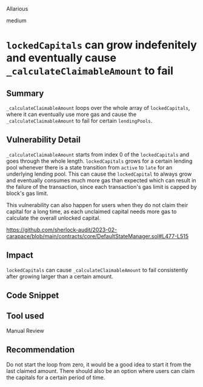 Allarious

medium

# `lockedCapitals` can grow indefenitely and eventually cause `_calculateClaimableAmount` to fail

## Summary
`_calculateClaimableAmount` loops over the whole array of `lockedCapitals`, where it can eventually use more gas and cause the `_calculateClaimableAmount` to fail for certain `lendingPools`.

## Vulnerability Detail
`_calculateClaimableAmount` starts from index 0 of the `lockedCapitals` and goes through the whole length. `lockedCapitals` grows for a certain lending pool whenever there is a state transition from `active` to `late` for an underlying lending pool. This can cause the `lockedCapital` to always grow and eventually consumes much more gas than expected which can result in the failure of the transaction, since each transaction's gas limit is capped by block's gas limit.

This vulnerability can also happen for users when they do not claim their capital for a long time, as each unclaimed capital needs more gas to calculate the overall unlocked capital.

https://github.com/sherlock-audit/2023-02-carapace/blob/main/contracts/core/DefaultStateManager.sol#L477-L515

## Impact
`lockedCapitals` can cause `_calculateClaimableAmount` to fail consistently after growing larger than a certain amount.

## Code Snippet

## Tool used

Manual Review

## Recommendation
Do not start the loop from zero, it would be a good idea to start it from the last claimed amount. There should also be an option where users can claim the capitals for a certain period of time.